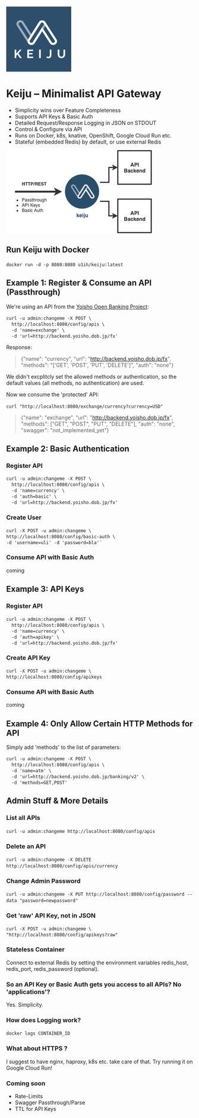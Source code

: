 ![](./resources/keiju-02-small.png)

# Keiju – Minimalist API Gateway

* Simplicity wins over Feature Completeness
* Supports API Keys & Basic Auth
* Detailed Request/Response Logging in JSON on STDOUT
* Control & Configure via API
* Runs on Docker, k8s, knative, OpenShift, Google Cloud Run etc.
* Stateful (embedded Redis) by default, or use external Redis

![](./resources/k3u.png)


## Run Keiju with Docker

`docker run -d -p 8080:8080 u1ih/keiju:latest`

## Example 1: Register & Consume an API (Passthrough)

We're using an API from the [Yoisho Open Banking Project](http://yoisho.dob.jp/):

```
curl -u admin:changeme -X POST \
  http://localhost:8080/config/apis \
  -d 'name=exchange' \
  -d 'url=http://backend.yoisho.dob.jp/fx'
```

Response:

> {"name": "currency", "url": "http://backend.yoisho.dob.jp/fx", "methods": "['GET', 'POST', 'PUT', 'DELETE']", "auth": "none"}

We didn't excplitcly set the allowed methods or authentication, so the default values (all methods, no authentication) are used.

Now we consume the 'protected' API:

`curl "http://localhost:8080/exchange/currency?currency=USD"`

> {"name": "exchange", "url": "http://backend.yoisho.dob.jp/fx", "methods": ["GET", "POST", "PUT", "DELETE"], "auth": "none", "swagger": "not\_implemented\_yet"}


## Example 2: Basic Authentication

### Register API

```
curl -u admin:changeme -X POST \
  http://localhost:8080/config/apis \
  -d 'name=currency' \
  -d 'auth=basic' \
  -d 'url=http://backend.yoisho.dob.jp/fx'
```

### Create User

```
curl -X POST -u admin:changeme \
http://localhost:8080/config/basic-auth \
-d 'username=uli' -d 'password=bla'`

```

### Consume API with Basic Auth

coming

## Example 3: API Keys

### Register API

```
curl -u admin:changeme -X POST \
  http://localhost:8080/config/apis \
  -d 'name=currency' \
  -d 'auth=apikey' \
  -d 'url=http://backend.yoisho.dob.jp/fx'
```

### Create API Key

```
curl -X POST -u admin:changeme \
http://localhost:8080/config/apikeys

```

### Consume API with Basic Auth

coming

## Example 4: Only Allow Certain HTTP Methods for API

Simply add 'methods' to the list of parameters:

```
curl -u admin:changeme -X POST \
  http://localhost:8080/config/apis \
  -d 'name=atm' \
  -d 'url=http://backend.yoisho.dob.jp/banking/v2' \
  -d 'methods=GET,POST'
```

## Admin Stuff & More Details

### List all APIs

`curl -u admin:changeme http://localhost:8080/config/apis`

### Delete an API

`curl -u admin:changeme -X DELETE http://localhost:8080/config/apis/currency`

### Change Admin Password

`curl -u admin:changeme -X PUT http://localhost:8080/config/password --data "password=newpassword"`

### Get 'raw' API Key, not in JSON

```
curl -X POST -u admin:changeme \
"http://localhost:8080/config/apikeys?raw"
```

### Stateless Container

Connect to external Redis by setting the environment variables redis_host, redis_port, redis_password (optional).

### So an API Key or Basic Auth gets you access to all APIs? No 'applications'?

Yes. Simplicity.

### How does Logging work?

`docker logs CONTAINER_ID`

### What about HTTPS ?

I suggest to have nginx, haproxy, k8s etc. take care of that. Try running it on Google Cloud Run!

### Coming soon

* Rate-Limits
* Swagger Passthrough/Parse
* TTL for API Keys
